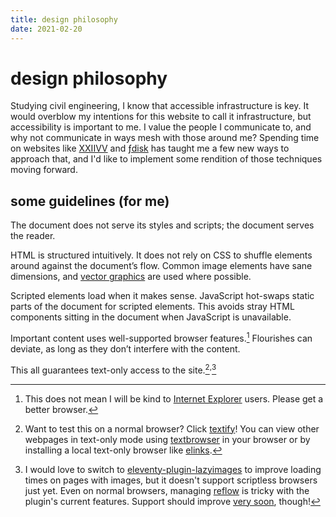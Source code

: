 ```yaml
---
title: design philosophy
date: 2021-02-20
---
```


# design philosophy

Studying civil engineering, I know that accessible infrastructure is key. It would overblow my intentions for this website to call it infrastructure, but accessibility is important to me. I value the people I communicate to, and why not communicate in ways mesh with those around me? Spending time on websites like [XXIIVV](https://wiki.xxiivv.com/site/home.html) and [ƒdisk](https://fdisk.space/) has taught me a few new ways to approach that, and I'd like to implement some rendition of those techniques moving forward.

## some guidelines (for me)

The document does not serve its styles and scripts; the document serves the reader.

HTML is structured intuitively. It does not rely on CSS to shuffle elements around against the document’s flow. Common image elements have sane dimensions, and [vector graphics](https://en.wikipedia.org/wiki/Vector_graphics#Operation) are used where possible.

Scripted elements load when it makes sense. JavaScript hot-swaps static parts of the document for scripted elements. This avoids stray HTML components sitting in the document when JavaScript is unavailable.

Important content uses well-supported browser features.[^1] Flourishes can deviate, as long as they don’t interfere with the content.

This all guarantees text-only access to the site.[^2]<sup>,</sup>[^3]

[^1]: This does not mean I will be kind to [Internet Explorer](https://www.zdnet.com/article/microsoft-security-chief-ie-is-not-a-browser-so-stop-using-it-as-your-default/) users. Please get a better browser.
[^2]: Want to test this on a normal browser? Click [textify](https://results-v3-secure.w3dt.net/anon/016dFCsXWMCIV4NARMQR636623)! You can view other webpages in text-only mode using [textbrowser](https://w3dt.net/tools/textbrowser) in your browser or by installing a local text-only browser like [elinks](http://elinks.or.cz/index.html).

[^3]: I would love to switch to [eleventy-plugin-lazyimages](https://github.com/liamfiddler/eleventy-plugin-lazyimages) to improve loading times on pages with images, but it doesn't support scriptless browsers just yet. Even on normal browsers, managing [reflow](https://developers.google.com/speed/docs/insights/browser-reflow) is tricky with the plugin's current features. Support should improve [very soon](https://github.com/liamfiddler/eleventy-plugin-lazyimages/pull/43), though!
